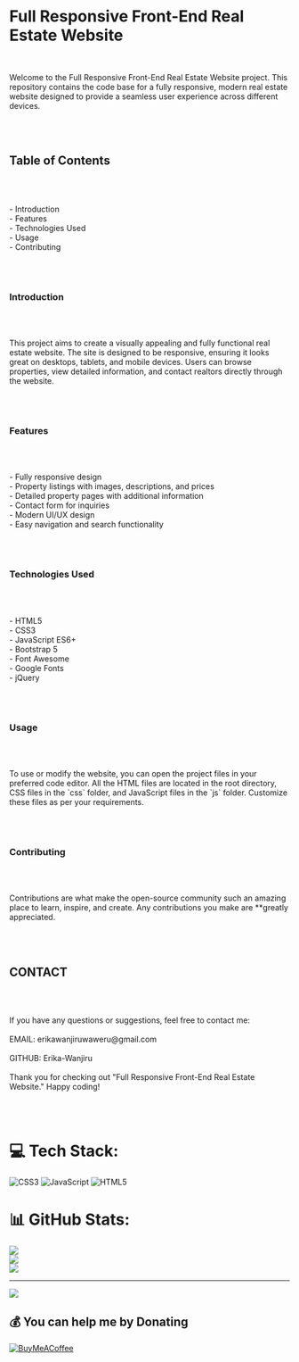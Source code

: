 <h1> Full Responsive Front-End Real Estate Website </h1><br><p> Welcome to the Full Responsive Front-End Real Estate Website project. This repository contains the code base for a fully responsive, modern real estate website designed to provide a seamless user experience across different devices. </p><br><br> <h2> Table of Contents </h2><br><p><br>- Introduction<br>- Features<br>- Technologies Used<br>- Usage<br>- Contributing<br></p><br> <br><h3> Introduction </h3><br><br><p> This project aims to create a visually appealing and fully functional real estate website. The site is designed to be responsive, ensuring it looks great on desktops, tablets, and mobile devices. Users can browse properties, view detailed information, and contact realtors directly through the website. </p><br><br><h3> Features </h3><br><p><br>- Fully responsive design<br>- Property listings with images, descriptions, and prices<br>- Detailed property pages with additional information<br>- Contact form for inquiries<br>- Modern UI/UX design<br>- Easy navigation and search functionality<br></p><br><br><h3> Technologies Used </h3><br><p><br>- HTML5<br>- CSS3<br>- JavaScript ES6+<br>- Bootstrap 5<br>- Font Awesome<br>- Google Fonts<br>- jQuery<br></p><br><br><h3> Usage </h3><br><br><p> To use or modify the website, you can open the project files in your preferred code editor. All the HTML files are located in the root directory, CSS files in the `css` folder, and JavaScript files in the `js` folder. Customize these files as per your requirements. </p><br><br><h3> Contributing </h3><br><br><p> Contributions are what make the open-source community such an amazing place to learn, inspire, and create. Any contributions you make are **greatly appreciated. </p><br><br><h2> CONTACT </h2><br><p><br>If you have any questions or suggestions, feel free to contact me:<br><br>EMAIL: erikawanjiruwaweru@gmail.com<br><br>GITHUB: Erika-Wanjiru<br><br>Thank you for checking out "Full Responsive Front-End  Real Estate Website." Happy coding!<br></p><br><br>


# 💻 Tech Stack:
![CSS3](https://img.shields.io/badge/css3-%231572B6.svg?style=for-the-badge&logo=css3&logoColor=white) ![JavaScript](https://img.shields.io/badge/javascript-%23323330.svg?style=for-the-badge&logo=javascript&logoColor=%23F7DF1E) ![HTML5](https://img.shields.io/badge/html5-%23E34F26.svg?style=for-the-badge&logo=html5&logoColor=white)
# 📊 GitHub Stats:
![](https://github-readme-stats.vercel.app/api?username=Erika-Wanjiru&theme=dark&hide_border=false&include_all_commits=false&count_private=false)<br/>
![](https://github-readme-streak-stats.herokuapp.com/?user=Erika-Wanjiru&theme=dark&hide_border=false)<br/>
![](https://github-readme-stats.vercel.app/api/top-langs/?username=Erika-Wanjiru&theme=dark&hide_border=false&include_all_commits=false&count_private=false&layout=compact)

---
[![](https://visitcount.itsvg.in/api?id=Erika-Wanjiru&icon=0&color=0)](https://visitcount.itsvg.in)

  ## 💰 You can help me by Donating
  [![BuyMeACoffee](https://img.shields.io/badge/Buy%20Me%20a%20Coffee-ffdd00?style=for-the-badge&logo=buy-me-a-coffee&logoColor=black)](https://buymeacoffee.com/https://buymeacoffee.com/erikawanjiru) 

  
<!-- Proudly created with GPRM ( https://gprm.itsvg.in ) -->
